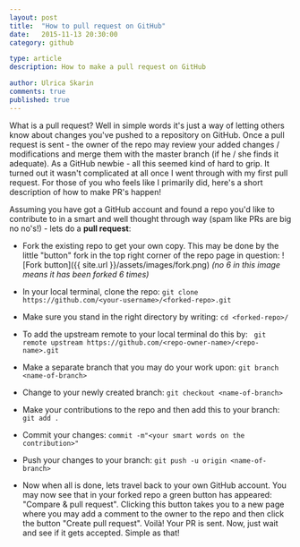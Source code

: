 ```yaml
---
layout: post
title:  "How to pull request on GitHub"
date:   2015-11-13 20:30:00
category: github

type: article
description: How to make a pull request on GitHub

author: Ulrica Skarin
comments: true
published: true
---
```


What is a pull request? Well in simple words it's just a way of letting others know about changes you've pushed to a
repository on GitHub. Once a pull request is sent - the owner of the repo may review your added changes / modifications and
merge them with the master branch (if he / she finds it adequate). As a GitHub newbie - all this seemed kind of hard to grip.
It turned out it wasn't complicated at all once I went through with my first pull request. For those of you who feels like I primarily did,
here's a short description of how to make PR's happen!

Assuming you have got a GitHub account and found a repo you'd like to contribute to in a smart and well thought through way
(spam like PRs are big no no's!) - lets do a **pull request**:

- Fork the existing repo to get your own copy. This may be done by the little "button" fork in the top right corner of the repo page in question:
![Fork button]({{ site.url }}/assets/images/fork.png) *(no 6 in this image means it has been forked 6 times)*

- In your local terminal, clone the repo: ```git clone https://github.com/<your-username>/<forked-repo>.git```

- Make sure you stand in the right directory by writing: ```cd <forked-repo>/```

- To add the upstream remote to your local terminal do this by:
``` git remote upstream https://github.com/<repo-owner-name>/<repo-name>.git```

- Make a separate branch that you may do your work upon: ```git branch <name-of-branch>```

- Change to your newly created branch:
```git checkout <name-of-branch>```

- Make your contributions to the repo and then add this to your branch: ```git add .```

- Commit your changes: ```commit -m"<your smart words on the contribution>"```

- Push your changes to your branch: ```git push -u origin <name-of-branch>```

- Now when all is done, lets travel back to your own GitHub account. You may now see that in your forked repo a green
button has appeared: "Compare & pull request". Clicking this button takes you to a new page where you may add a comment
to the owner to the repo and then click the button "Create pull request". Voilà! Your PR is sent. Now, just wait and see
if it gets accepted. Simple as that!
